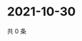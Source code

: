 # 2021-10-30

共 0 条

<!-- BEGIN WEIBO -->
<!-- 最后更新时间 Sat Oct 30 2021 19:11:46 GMT+0800 (China Standard Time) -->

<!-- END WEIBO -->
